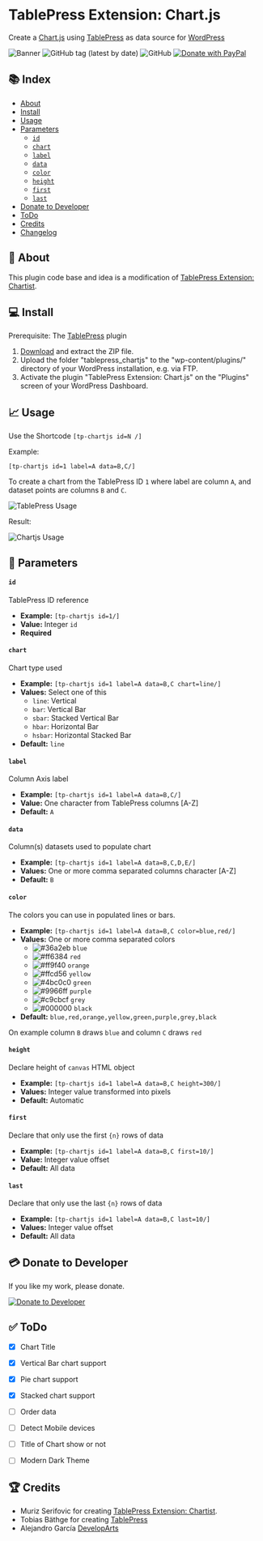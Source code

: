 # TablePress Extension: Chart.js


Create a [Chart.js](https://www.chartjs.org/) using [TablePress](https://tablepress.org/) as data source for [WordPress](https://wordpress.org/download/)

![Banner](https://developarts.com/bl-content/uploads/banner_tablepress_chartjs.png)
![GitHub tag (latest by date)](https://img.shields.io/github/v/release/developarts/tablepress_chartjs?style=for-the-badge)
![GitHub](https://img.shields.io/github/license/developarts/tablepress_chartjs?style=for-the-badge)
[![Donate with PayPal](https://img.shields.io/badge/PayPal-Donate-yellow.svg?style=for-the-badge)](https://www.paypal.me/developarts)


## 📚 Index

- [About](#About)
- [Install](#Install)
- [Usage](#Usage)
- [Parameters](#Parameters)
    - [`id`](#param_id)
    - [`chart`](#param_chart)
    - [`label`](#param_label)
    - [`data`](#param_data)
    - [`color`](#param_color)
    - [`height`](#param_height)
    - [`first`](#param_first)
    - [`last`](#param_last)
- [Donate to Developer](#Donate)
- [ToDo](#ToDo)
- [Credits](#Credits)
- [Changelog](https://github.com/developarts/tablepress_chartjs/blob/main/CHANGELOG.md)

## 📄 About<a id="About"></a>

This plugin code base and idea is a modification of [TablePress Extension: Chartist](https://github.com/soderlind/tablepress_chartist).


## 💻 Install<a id="Install"></a>

Prerequisite: The [TablePress](https://tablepress.org/) plugin

1. [Download](https://github.com/developarts/tablepress_chartjs/releases/latest) and extract the ZIP file.
2. Upload the folder "tablepress_chartjs" to the "wp-content/plugins/" directory of your WordPress installation, e.g. via FTP.
3. Activate the plugin "TablePress Extension: Chart.js" on the "Plugins" screen of your WordPress Dashboard.


## 📈 Usage<a id="Usage"></a>

Use the Shortcode `[tp-chartjs id=N /]`

Example:

    [tp-chartjs id=1 label=A data=B,C/]

To create a chart from the TablePress ID `1` where label are column `A`, and dataset points are columns `B` and `C`.

![TablePress Usage](https://developarts.com/bl-content/uploads/tp_usage.png)

Result:

![Chartjs Usage](https://developarts.com/bl-content/uploads/chart_usage.png)


## 📑 Parameters<a id="Parameters"></a>

#### `id`<a id="param_id"></a>

TablePress ID reference

* **Example:** `[tp-chartjs id=1/]`
* **Value:** Integer `id`
* **Required**


#### `chart`<a id="param_chart"></a>

Chart type used

* **Example:** `[tp-chartjs id=1 label=A data=B,C chart=line/]`
* **Values:** Select one of this
    * `line`: Vertical
    * `bar`: Vertical Bar
    * `sbar`: Stacked Vertical Bar
    * `hbar`: Horizontal Bar
    * `hsbar`: Horizontal Stacked Bar
* **Default:** `line`


#### `label`<a id="param_label"></a>

Column Axis label

* **Example:** `[tp-chartjs id=1 label=A data=B,C/]`
* **Value:** One character from TablePress columns [A-Z]
* **Default:** `A`


#### `data`<a id="param_data"></a>

Column(s) datasets used to populate chart

* **Example:** `[tp-chartjs id=1 label=A data=B,C,D,E/]`
* **Values:** One or more comma separated columns character [A-Z]
* **Default:** `B`


#### `color`<a id="param_color"></a>

The colors you can use in populated lines or bars.

* **Example:** `[tp-chartjs id=1 label=A data=B,C color=blue,red/]`
* **Values:** One or more comma separated colors
    * ![#36a2eb](https://via.placeholder.com/15/36a2eb/000000?text=+) `blue`
    * ![#ff6384](https://via.placeholder.com/15/ff6384/000000?text=+) `red`
    * ![#ff9f40](https://via.placeholder.com/15/ff9f40/000000?text=+) `orange`
    * ![#ffcd56](https://via.placeholder.com/15/ffcd56/000000?text=+) `yellow`
    * ![#4bc0c0](https://via.placeholder.com/15/4bc0c0/000000?text=+) `green`
    * ![#9966ff](https://via.placeholder.com/15/9966ff/000000?text=+) `purple`
    * ![#c9cbcf](https://via.placeholder.com/15/c9cbcf/000000?text=+) `grey`
    * ![#000000](https://via.placeholder.com/15/000000/000000?text=+) `black`
* **Default:** `blue,red,orange,yellow,green,purple,grey,black`

On example column `B` draws `blue` and column `C` draws `red`


#### `height`<a id="param_height"></a>

Declare height of `canvas` HTML object

* **Example:** `[tp-chartjs id=1 label=A data=B,C height=300/]`
* **Values:** Integer value transformed into pixels
* **Default:** Automatic

#### `first`<a id="param_first"></a>

Declare that only use the first `{n}` rows of data

* **Example:** `[tp-chartjs id=1 label=A data=B,C first=10/]`
* **Value:** Integer value offset
* **Default:** All data


#### `last`<a id="param_last"></a>

Declare that only use the last `{n}` rows of data

* **Example:** `[tp-chartjs id=1 label=A data=B,C last=10/]`
* **Values:** Integer value offset
* **Default:** All data


## 💳 Donate to Developer<a id="Donate"></a>

If you like my work, please donate.

[![Donate to Developer](https://developarts.com/bl-content/uploads/button-donate.png)](https://www.paypal.com/donate?hosted_button_id=ZXY9DM6PTWB8C)


## ✅ ToDo<a id="ToDo"></a>

- [X] Chart Title
- [X] Vertical Bar chart support
- [X] Pie chart support
- [X] Stacked chart support
- [ ] Order data
- [ ] Detect Mobile devices
- [ ] Title of Chart show or not
- [ ] Modern Dark Theme



## 🏆 Credits<a id="Credits"></a>

* Muriz Serifovic for creating [TablePress Extension: Chartist](https://github.com/soderlind/tablepress_chartist).
* Tobias Bäthge for creating [TablePress](https://tablepress.org/)
* Alejandro García [DevelopArts](https://github.com/developarts)
